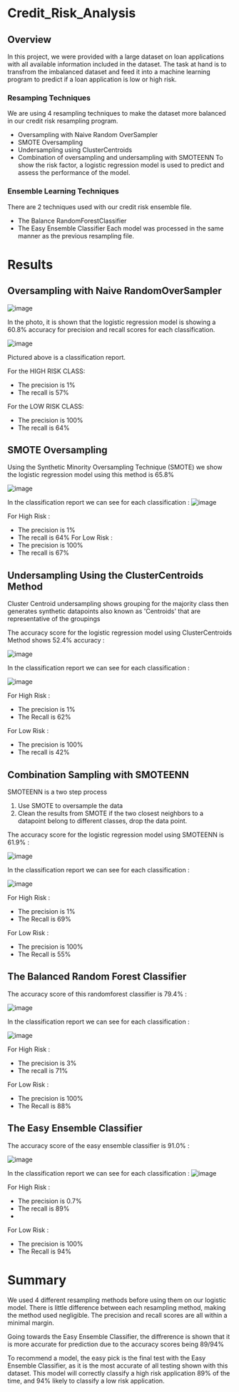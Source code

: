 # Credit_Risk_Analysis

## Overview

In this project, we were provided with a large dataset on loan applications with all available information included in the dataset. The task at hand is to transfrom the imbalanced dataset and feed it into a machine learning program to predict if a loan application is low or high risk.

### Resamping Techniques

We are using 4 resampling techniques to make the dataset more balanced in our credit risk resampling program.
- Oversampling with Naive Random OverSampler
- SMOTE Oversampling
- Undersampling using ClusterCentroids
- Combination of oversampling and undersampling with SMOTEENN
To show the risk factor, a logistic regression model is used to predict and assess the performance of the model.

### Ensemble Learning Techniques
There are 2 techniques used with our credit risk ensemble file.
- The Balance RandomForestClassifier
- The Easy Ensemble Classifier
Each model was processed in the same manner as the previous resampling file.

# Results
## Oversampling with Naive RandomOverSampler

![image](https://user-images.githubusercontent.com/99559096/180676955-c71f85a4-9e62-4d5a-88d4-51ab8e616b80.png)

In the photo, it is shown that the logistic regression model is showing a 60.8% accuracy for precision and recall scores for each classification.

![image](https://user-images.githubusercontent.com/99559096/180677049-b2420ef9-e4e4-43a3-8c00-45150b09cd18.png)

Pictured above is a classification report. 

For the HIGH RISK CLASS:
- The precision is 1%
- The recall is 57%

For the LOW RISK CLASS:
- The precision is 100%
- The recall is 64%

## SMOTE Oversampling
Using the Synthetic Minority Oversampling Technique (SMOTE) we show the logistic regression model using this method is 65.8%

![image](https://user-images.githubusercontent.com/99559096/182045043-c27db1a4-0b35-4e6b-82c1-e143a371807e.png)

In the classification report we can see for each classification :
![image](https://user-images.githubusercontent.com/99559096/182045062-af94f7f5-9503-4874-8fed-b736f8dd2736.png)

For High Risk :
- The precision is 1%
- The recall is 64%
For Low Risk : 
- The precision is 100%
- The recall is 67%

## Undersampling Using the ClusterCentroids Method
Cluster Centroid undersampling shows grouping for the majority class then generates synthetic datapoints also known as 'Centroids' that are representative of the groupings

The accuracy score for the logistic regression model using ClusterCentroids Method shows 52.4% accuracy :

![image](https://user-images.githubusercontent.com/99559096/182045154-01c64efb-3218-490b-8a78-98b6209e81c9.png)

In the classification report we can see for each classification :

![image](https://user-images.githubusercontent.com/99559096/182045164-c2679c0d-6f0f-49fa-88ea-30665bada4d5.png)

For High Risk : 
- The precision is 1%
- The Recall is 62%

For Low Risk : 
- The precision is 100%
- The recall is 42%

## Combination Sampling with SMOTEENN
SMOTEENN is a two step process
1. Use SMOTE to oversample the data
2. Clean the results from SMOTE if the two closest neighbors to a datapoint belong to different classes, drop the data point.

The accuracy score for the logistic regression model using SMOTEENN is 61.9% : 

![image](https://user-images.githubusercontent.com/99559096/182045321-b80405b3-95f1-4a33-849e-347f8b3987d5.png)

In the classification report we can see for each classification :

![image](https://user-images.githubusercontent.com/99559096/182045339-8701d380-e037-443a-a000-9a938e985ae1.png)

For High Risk : 
- The precision is 1%
- The Recall is 69%

For Low Risk : 
- The precision is 100%
- The Recall is 55%

## The Balanced Random Forest Classifier
The accuracy score of this randomforest classifier is 79.4% : 

![image](https://user-images.githubusercontent.com/99559096/182045456-9b334e14-af7d-4686-8f14-28f20e4ac384.png)

In the classification report we can see for each classification :

![image](https://user-images.githubusercontent.com/99559096/182045470-8625c9f0-ef20-447c-957e-1de5d4697749.png)

For High Risk : 
- The precision is 3%
- The recall is 71%

For Low Risk : 
- The precision is 100%
- The Recall is 88%

## The Easy Ensemble Classifier
The accuracy score of the easy ensemble classifier is 91.0% :

![image](https://user-images.githubusercontent.com/99559096/182045527-bcf3cba3-2cf8-4b82-b77d-a4f1ac430eea.png)

In the classification report we can see for each classification :
![image](https://user-images.githubusercontent.com/99559096/182045532-87ef93a4-dc66-4db8-af8d-296a5803fd79.png)

For High Risk :
- The precision is 0.7%
- The recall is 89%
- 
For Low Risk :
- The precision is 100%
- The Recall is 94%

# Summary
We used 4 different resampling methods before using them on our logistic model. There is little difference between each resampling method, making the method used negligible. The precision and recall scores are all within a minimal margin. 

Going towards the Easy Ensemble Classifier, the diffrerence is shown that it is more accurate for prediction due to the accuracy scores being 89/94%

To recommend a model, the easy pick is the final test with the Easy Ensemble Classifier, as it is the most accurate of all testing shown with this dataset. This model will correctly classify a high risk application 89% of the time, and 94% likely to classify a low risk application.
